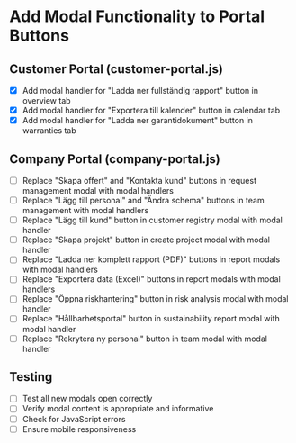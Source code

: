# Add Modal Functionality to Portal Buttons

## Customer Portal (customer-portal.js)
- [x] Add modal handler for "Ladda ner fullständig rapport" button in overview tab
- [x] Add modal handler for "Exportera till kalender" button in calendar tab
- [x] Add modal handler for "Ladda ner garantidokument" button in warranties tab

## Company Portal (company-portal.js)
- [ ] Replace "Skapa offert" and "Kontakta kund" buttons in request management modal with modal handlers
- [ ] Replace "Lägg till personal" and "Ändra schema" buttons in team management with modal handlers
- [ ] Replace "Lägg till kund" button in customer registry modal with modal handler
- [ ] Replace "Skapa projekt" button in create project modal with modal handler
- [ ] Replace "Ladda ner komplett rapport (PDF)" buttons in report modals with modal handlers
- [ ] Replace "Exportera data (Excel)" buttons in report modals with modal handlers
- [ ] Replace "Öppna riskhantering" button in risk analysis modal with modal handler
- [ ] Replace "Hållbarhetsportal" button in sustainability report modal with modal handler
- [ ] Replace "Rekrytera ny personal" button in team modal with modal handler

## Testing
- [ ] Test all new modals open correctly
- [ ] Verify modal content is appropriate and informative
- [ ] Check for JavaScript errors
- [ ] Ensure mobile responsiveness
